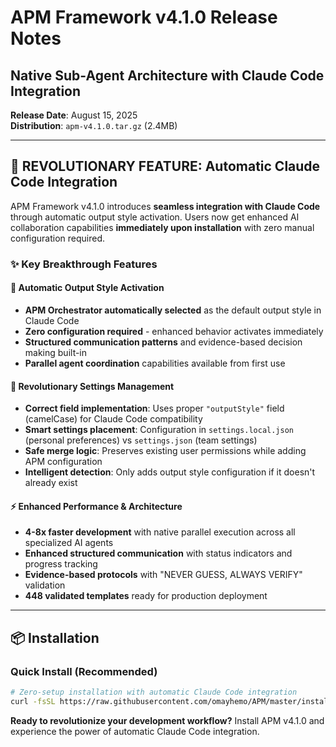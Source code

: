 # APM Framework v4.1.0 Release Notes
## Native Sub-Agent Architecture with Claude Code Integration

**Release Date**: August 15, 2025  
**Distribution**: `apm-v4.1.0.tar.gz` (2.4MB)

---

## 🚀 **REVOLUTIONARY FEATURE: Automatic Claude Code Integration**

APM Framework v4.1.0 introduces **seamless integration with Claude Code** through automatic output style activation. Users now get enhanced AI collaboration capabilities **immediately upon installation** with zero manual configuration required.

### ✨ **Key Breakthrough Features**

#### 🎯 **Automatic Output Style Activation**
- **APM Orchestrator automatically selected** as the default output style in Claude Code
- **Zero configuration required** - enhanced behavior activates immediately
- **Structured communication patterns** and evidence-based decision making built-in
- **Parallel agent coordination** capabilities available from first use

#### 🔧 **Revolutionary Settings Management**
- **Correct field implementation**: Uses proper `"outputStyle"` field (camelCase) for Claude Code compatibility
- **Smart settings placement**: Configuration in `settings.local.json` (personal preferences) vs `settings.json` (team settings)
- **Safe merge logic**: Preserves existing user permissions while adding APM configuration
- **Intelligent detection**: Only adds output style configuration if it doesn't already exist

#### ⚡ **Enhanced Performance & Architecture**
- **4-8x faster development** with native parallel execution across all specialized AI agents
- **Enhanced structured communication** with status indicators and progress tracking
- **Evidence-based protocols** with "NEVER GUESS, ALWAYS VERIFY" validation
- **448 validated templates** ready for production deployment

---

## 📦 **Installation**

### **Quick Install (Recommended)**
```bash
# Zero-setup installation with automatic Claude Code integration
curl -fsSL https://raw.githubusercontent.com/omayhemo/APM/master/install.sh | bash -s -- --defaults
```

**Ready to revolutionize your development workflow?** Install APM v4.1.0 and experience the power of automatic Claude Code integration.
